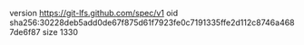 version https://git-lfs.github.com/spec/v1
oid sha256:30228deb5add0de67f875d61f7923fe0c7191335ffe2d112c8746a4687de6f87
size 1330
